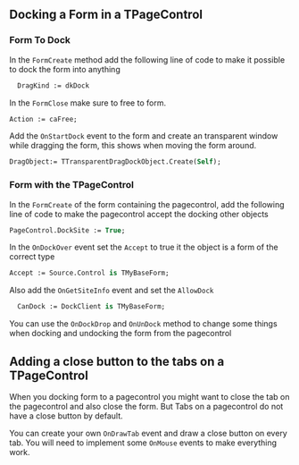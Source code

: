 ## Docking a Form in a TPageControl

### Form To Dock

In the `FormCreate` method add the following line of code to make it possible to dock the form into anything
```pascal
  DragKind := dkDock
```

In the `FormClose` make sure to free to form.
```pascal
Action := caFree;
```
Add the `OnStartDock` event to the form and create an transparent window while dragging the form, this shows when moving the form around.

```pascal
DragObject:= TTransparentDragDockObject.Create(Self);
```

### Form with the TPageControl

In the `FormCreate` of the form containing the pagecontrol, add the following line of code to make the pagecontrol accept the docking other objects
```pascal
PageControl.DockSite := True;
```

In the `OnDockOver` event set the `Accept` to true it the object is a form of the correct type

```pascal
Accept := Source.Control is TMyBaseForm;
``` 
 Also add the `OnGetSiteInfo` event and set the `AllowDock` 

```pascal
  CanDock := DockClient is TMyBaseForm;
```
You can use the `OnDockDrop` and `OnUnDock` method to change some things when docking and undocking the form from the pagecontrol

## Adding a close button to the tabs on a TPageControl

When you docking form to a pagecontrol you might want to close the tab on the pagecontrol and also close the form. But Tabs on a pagecontrol do not have a close button by default. 

You can create your own `OnDrawTab` event and draw a close button on every tab. You will need to implement some `OnMouse` events to make everything work.